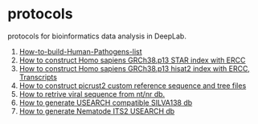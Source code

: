 # protocols
protocols for bioinformatics data analysis in DeepLab.


1. [How-to-build-Human-Pathogens-list][1]
2. [How to construct Homo sapiens GRCh38.p13 STAR index with ERCC][2]
3. [How to construct Homo sapiens GRCh38.p13 hisat2 index with ERCC, Transcripts][3]
3. [How to construct picrust2 custom reference sequence and tree files][4]
4. [How to retrive viral sequence from nt/nr db.][5]
5. [How to generate USEARCH compatible SILVA138 db][6]
6. [How to generate Nematode ITS2 USEARCH db][7]


  [1]: https://github.com/jameslz/protocols/blob/master/How-to-build-Human-Pathogens-list
  [2]: https://github.com/jameslz/protocols/blob/master/How-to-construct-GRCh38.p13-STAR-index-with-ERCC
  [3]: https://github.com/jameslz/protocols/blob/master/How-to-construct-GRCh38.p13-hisat2-index-with-ERCC-Transcripts
  [4]: https://github.com/jameslz/protocols/blob/master/How-to-construct-picrust2-custom-greengene-silva-pro-ref
  [5]: https://github.com/jameslz/protocols/blob/master/How-to-retrive-viral-sequence-from-nt-nr
  [6]: https://github.com/jameslz/protocols/blob/master/How-to-generate-USEARCH-compatible-SILVA138%20fasta
  [7]: https://github.com/jameslz/protocols/blob/master/How-to-generate-Nematode_ITS2-USEARCH-compatible%20fasta
